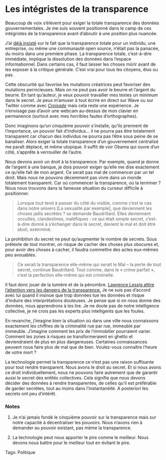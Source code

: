 # Les intégristes de la transparence

Beaucoup de voix s’élèvent pour exiger la totale transparence des données gouvernementales. Je me suis souvent positionné dans le camp de ces intégristes de la transparence avant d’aboutir à une position plus nuancée.

J’ai [déjà insisté](http://blog.tcrouzet.com/2009/08/19/socialiser-peut-tuer-la-creativite/) sur le fait que la transparence totale pour un individu, une entreprise, ou même une communauté open source, n’était pas la panacée, du moins dans une première phase. La transparence totale, c’est-à-dire immédiate, implique la dissolution des données dans l’espace informationnel. Dans certains cas, il faut laisser les choses mûrir avant de les exposer à la critique générale. C’est vrai pour tous les citoyens, élus ou pas.

Cette obscurité qui favorise les mutations créatrices peut favoriser des mutations pernicieuses. Mais on ne peut pas avoir le beurre et l’argent du beurre. En tant qu’auteur, je veux pouvoir travailler mes textes un minimum dans le secret. Je peux m’amuser à tout écrire en direct sur Wave ou sur Twitter comme avec [*Croisade*](http://twiller.tcrouzet.com/) mais cela reste une expérience. Je n’envisage pas d’avoir une webcam au-dessus de mon clavier en permanence (surtout avec mes horribles fautes d’orthographes).

Donc imaginons qu’un cinquième pouvoir s’installe, qu’ils prennent de l’importance, un pouvoir fait d’individus… il ne pourra pas être totalement transparent car chacun des individus ne pourra pas l’être sous peine de se banaliser. Alors exiger la totale transparence d’un gouvernement centralisé me paraît déplacé, et même utopique. Il suffit de voir Obama qui ouvre d’un côté, s’apprête à verrouiller de l’autre.

Nous devons avoir un droit à la transparence. Par exemple, quand je donne de l’argent à une banque, je dois pouvoir exiger qu’elle me dise exactement ce qu’elle fait de mon argent. Ce serait pas mal de commencer par un tel droit. Mais nous ne pouvons décemment pas vivre dans un monde totalement transparent. Car où commencer la transparence, où la terminer ? Nous nous trouvons dans la fameuse situation du curseur difficile à positionner.

> Lorsque tout tend à passer du côté du visible, comme c’est le cas dans notre univers \[La sexualité par exemple\], que deviennent les choses jadis secrètes ? se demande Baudrillard. Elles deviennent occultes, clandestines, maléfiques : ce qui était simple secret, c’est-à-dire donné à s’échanger dans le secret, devient le mal et doit être aboli, exterminé.

La prohibition du secret ne peut qu’augmenter le nombre de secrets. Sous prétexte de tout montrer, on risque de cacher des choses plus obscures et, pour avoir des choses à cacher, il faudra commettre des actes eux-mêmes peu avouables.

> Ce serait la transparence elle-même qui serait le Mal – la perte de tout secret, continue Baudrillard. Tout comme, dans le « crime parfait », c’est la perfection elle-même qui est criminelle.

Il faut donc jouer de la lumière et de la pénombre. [Lawrence Lessig attire l’attention vers les dangers de la transparence.](http://www.tnr.com/article/books-and-arts/against-transparency) Je ne suis pas d’accord avec lui quand il insinue que trop données tue les données et risque d’induire des interprétations douteuses. Je pense que si on nous donne des données, nous apprendrons à les lire. Je ne doute pas de notre intelligence collective, je ne crois pas les experts plus intelligents que les foules.

En revanche, j’imagine bien la situation où dans une ville nous connaissons exactement les chiffres de la criminalité rue par rue, immeuble par immeuble. J’imagine comment les prix de l’immobilier pourraient varier. Comment les zones à risques se transformeraient en ghetto et deviendraient de plus en plus dangereuses. Certaines connaissances peuvent nous faire plus de mal que de bien. Voulez-vous connaître l’heure de votre mort ?

La technologie permet la transparence ce n’est pas une raison suffisante pour tout rendre transparent. Nous avons le droit au secret. Et si nous avons ce droit individuellement, nous ne pouvons faire autrement que de garantir aussi le secret des entités collectives. Cela signifie que nous devons décider des données à rendre transparentes, de celles qu’il est préférable de garder secrètes, tout au moins dans l’instantanéité. A posteriori les secrets ont peu d’intérêt.

### Notes

1. Je n’ai jamais fondé le cinquième pouvoir sur la transparence mais sur notre capacité à décentraliser les pouvoirs. Nous n’avons rien à demander au pouvoir existant, pas même la transparence.

2. La technologie peut nous apporter le pire comme le meilleur. Nous devons nous battre pour le meilleur tout en évitant le pire.

Tags: Politique